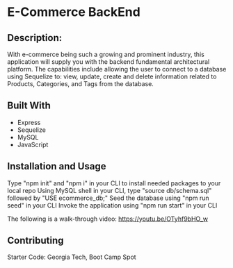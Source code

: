 # E-Commerce BackEnd

## Description:
With e-commerce being such a growing and prominent industry, this application will supply you with the backend fundamental architectural platform.
The capabilities include allowing the user to connect to a database using Sequelize to: view, update, create and delete information related to Products, Categories, and Tags from the database.

## Built With
* Express
* Sequelize
* MySQL
* JavaScript

## Installation and Usage
Type "npm init" and "npm i" in your CLI to install needed packages to your local repo
Using MySQL shell in your CLI, type "source db/schema.sql" followed by "USE ecommerce_db;"
Seed the database using "npm run seed" in your CLI
Invoke the application using "npm run start" in your CLI

The following is a walk-through video: https://youtu.be/OTyhf9bHO_w

## Contributing
Starter Code: Georgia Tech, Boot Camp Spot
